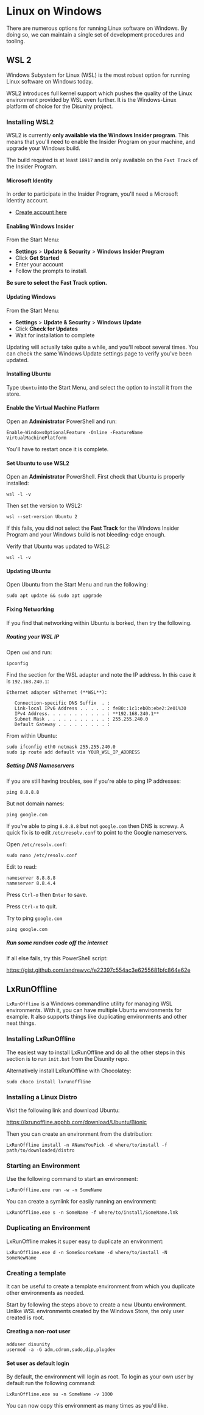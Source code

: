 # Linux on Windows

There are numerous options for running Linux software on Windows. By doing so, we can maintain a single set of development procedures and tooling.


## WSL 2

Windows Subystem for Linux (WSL) is the most robust option for running Linux software on Windows today.

WSL2 introduces full kernel support which pushes the quality of the Linux environment provided by WSL even further. It is the Windows-Linux platform of choice for the Disunity project.

### Installing WSL2

WSL2 is currently **only available via the Windows Insider program**. This means that you'll need to enable the Insider Program on your machine, and upgrade your Windows build.

The build required is at least `18917` and is only available on the `Fast Track` of the Insider Program.

#### Microsoft Identity

In order to participate in the Insider Program, you'll need a Microsoft Identity account. 

- [Create account here](https://insider.windows.com/oauthinsider?error=msa_signup&state=12345)


#### Enabling Windows Insider

From the Start Menu: 

- **Settings** > **Update & Security** > **Windows Insider Program**
- Click **Get Started**
- Enter your account
- Follow the prompts to install. 

**Be sure to select the Fast Track option.**

#### Updating Windows

From the Start Menu:

- **Settings** > **Update & Security** > **Windows Update**
- Click **Check for Updates**
- Wait for installation to complete

Updating will actually take quite a while, and you'll reboot several times. You can check the same Windows Update settings page to verify you've been updated.

#### Installing Ubuntu

Type `Ubuntu` into the Start Menu, and select the option to install it from the store.

#### Enable the Virtual Machine Platform

Open an **Administrator** PowerShell and run:

```
Enable-WindowsOptionalFeature -Online -FeatureName VirtualMachinePlatform
```

You'll have to restart once it is complete.

#### Set Ubuntu to use WSL2

Open an **Administrator** PowerShell. First check that Ubuntu is properly installed:

```
wsl -l -v
```

Then set the version to WSL2:

```
wsl --set-version Ubuntu 2
```

If this fails, you did not select the **Fast Track** for the Windows Insider Program and your Windows build is not bleeding-edge enough.

Verify that Ubuntu was updated to WSL2:

```
wsl -l -v
```

#### Updating Ubuntu

Open Ubuntu from the Start Menu and run the following:

```
sudo apt update && sudo apt upgrade
```

#### Fixing Networking

If you find that networking within Ubuntu is borked, then try the following.

##### Routing your WSL IP

Open `cmd` and run:

```
ipconfig
```

Find the section for the WSL adapter and note the IP address. In this case it is `192.168.240.1`:

```
Ethernet adapter vEthernet (**WSL**):

   Connection-specific DNS Suffix  . :
   Link-local IPv6 Address . . . . . : fe80::1c1:eb0b:ebe2:2e01%30
   IPv4 Address. . . . . . . . . . . : **192.168.240.1**
   Subnet Mask . . . . . . . . . . . : 255.255.240.0
   Default Gateway . . . . . . . . . :
```

From within Ubuntu:

```
sudo ifconfig eth0 netmask 255.255.240.0
sudo ip route add default via YOUR_WSL_IP_ADDRESS
```

##### Setting DNS Nameservers

If you are still having troubles, see if you're able to ping IP addresses:

```
ping 8.8.8.8
```

But not domain names:

```
ping google.com
````

If you're able to ping `8.8.8.8` but not `google.com` then DNS is screwy. A quick fix is to edit `/etc/resolv.conf` to point to the Google nameservers.

Open `/etc/resolv.conf`:

```
sudo nano /etc/resolv.conf
```

Edit to read:

```
nameserver 8.8.8.8
nameserver 8.8.4.4
```

Press `Ctrl-o` then `Enter` to save.

Press `Ctrl-x` to quit.

Try to ping `google.com`

```
ping google.com
```

##### Run some random code off the internet

If all else fails, try this PowerShell script:

https://gist.github.com/andrewvc/fe22397c554ac3e6255681bfc864e62e


## LxRunOffline

`LxRunOffline` is a Windows commandline utility for managing WSL environments. With it, you can have multiple Ubuntu environments for example. It also supports things like duplicating environments and other neat things.

### Installing LxRunOffline

The easiest way to install LxRunOffline and do all the other steps in this section is to run `init.bat` from the Disunity repo.

Alternatively install LxRunOffline with Chocolatey:

```
sudo choco install lxrunoffline
```

### Installing a Linux Distro

Visit the following link and download Ubuntu:

https://lxrunoffline.apphb.com/download/Ubuntu/Bionic

Then you can create an environment from the distribution:

```
LxRunOffline install -n ANameYouPick -d where/to/install -f path/to/downloaded/distro
```

### Starting an Environment

Use the following command to start an environment:

```
LxRunOffline.exe run -w -n SomeName
```

You can create a symlink for easily running an environment:

```
LxRunOffline.exe s -n SomeName -f where/to/install/SomeName.lnk
```

### Duplicating an Environment

LxRunOffline makes it super easy to duplicate an environment:

```
LxRunOffline.exe d -n SomeSourceName -d where/to/install -N SomeNewName
```

### Creating a template

It can be useful to create a template environment from which you duplicate other environments as needed.

Start by following the steps above to create a new Ubuntu environment. Unlike WSL environments created by the Windows Store, the only user created is root.

#### Creating a non-root user

```
adduser disunity
usermod -a -G adm,cdrom,sudo,dip,plugdev
```

#### Set user as default login

By default, the environment will login as root. To login as your own user by default run the following command:

```
LxRunOffline.exe su -n SomeName -v 1000
```

You can now copy this environment as many times as you'd like.